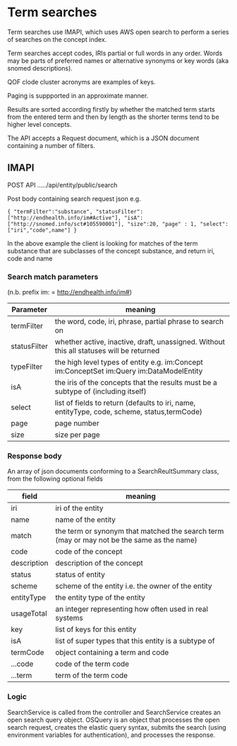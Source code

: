 # Term searches
Term searches use IMAPI, which uses AWS open search to perform a series of searches on the concept index.

Term searches accept codes, IRIs partial or full words in any order. Words may be parts of preferred names or alternative synonyms or key words (aka snomed descriptions).

QOF clode cluster acronyms are examples of keys.

Paging is suppported in an approximate manner.

Results are sorted according firstly by whether the matched term starts from the entered term and then by length as the shorter terms tend to be higher level concepts.

The API accepts a Request document, which is a JSON document containing a number of filters.

## IMAPI

POST API   ...../api/entity/public/search

Post body containing search request json e.g.

`{
   "termFilter":"substance",
      "statusFilter":["http://endhealth.info/im#Active"],
       "isA":["http://snomed.info/sct#105590001"],
      "size":20,
      "page" : 1,
      "select":["iri","code",name"]
}`

In the above example the client is looking for matches of the term substance that are subclasses of the concept substance, and return iri, code and name

### Search match parameters
(n.b. prefix im: = http://endhealth.info/im#)


Parameter | meaning |
--- | --- | 
termFilter | the word, code, iri, phrase, partial phrase to search on |
statusFilter | whether active, inactive, draft, unassigned. Without this all statuses will be returned |
typeFilter | the high level types of entity e.g. im:Concept im:ConceptSet im:Query im:DataModelEntity |
isA | the iris of the concepts that the results must be a subtype of (including itself)|
select | list of fields to return (defaults to iri, name, entityType, code, scheme, status,termCode)
page  |  page number
size  | size per page 

### Response body
An array of json documents conforming to a SearchReultSummary class, from the following optional fields

field | meaning |
--- | --- |
iri  |           iri of the entity
name  |          name of the entity
match  |         the term or synonym that matched the search term (may or may not be the same as the name)
code    |        code of the concept
description   |  description of the concept
status | status of entity
scheme | scheme of the entity i.e. the owner of the entity
entityType | the entity type of the entity
usageTotal | an integer representing how often used in real systems
key | list of keys for this entity
isA |  list of super types that this entity is a subtype of
termCode  | object containing a term and code
 ...code  | code of the term code
 ...term  | term of the term code

### Logic
SearchService is called from the controller and SearchService creates an open search query object.
OSQuery is an object that processes the open search request, creates the elastic query syntax, submits the search (using environment variables for authentication),
and processes the response.
